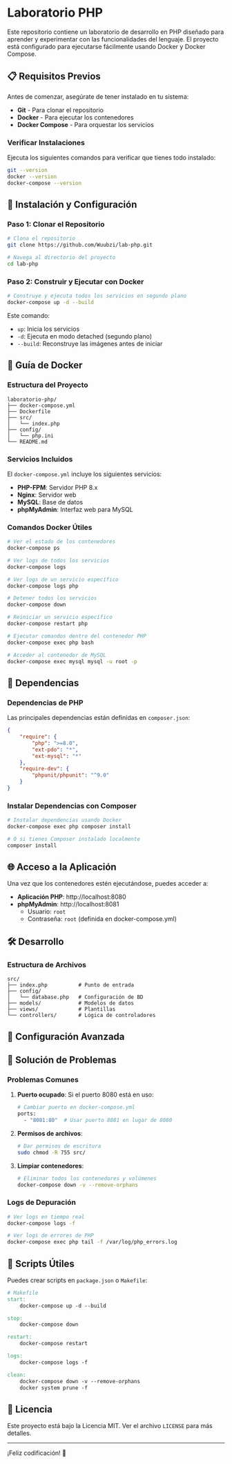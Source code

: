 # Laboratorio PHP

Este repositorio contiene un laboratorio de desarrollo en PHP diseñado para aprender y experimentar con las funcionalidades del lenguaje. El proyecto está configurado para ejecutarse fácilmente usando Docker y Docker Compose.

## 📋 Requisitos Previos

Antes de comenzar, asegúrate de tener instalado en tu sistema:

- **Git** - Para clonar el repositorio
- **Docker** - Para ejecutar los contenedores
- **Docker Compose** - Para orquestar los servicios

### Verificar Instalaciones

Ejecuta los siguientes comandos para verificar que tienes todo instalado:

```bash
git --version
docker --version
docker-compose --version
```

## 🚀 Instalación y Configuración

### Paso 1: Clonar el Repositorio

```bash
# Clona el repositorio
git clone https://github.com/Wuubzi/lab-php.git

# Navega al directorio del proyecto
cd lab-php
```

### Paso 2: Construir y Ejecutar con Docker

```bash
# Construye y ejecuta todos los servicios en segundo plano
docker-compose up -d --build
```

Este comando:
- `up`: Inicia los servicios
- `-d`: Ejecuta en modo detached (segundo plano)
- `--build`: Reconstruye las imágenes antes de iniciar

## 🐳 Guía de Docker

### Estructura del Proyecto

```
laboratorio-php/
├── docker-compose.yml
├── Dockerfile
├── src/
│   └── index.php
├── config/
│   └── php.ini
└── README.md
```

### Servicios Incluidos

El `docker-compose.yml` incluye los siguientes servicios:

- **PHP-FPM**: Servidor PHP 8.x
- **Nginx**: Servidor web
- **MySQL**: Base de datos
- **phpMyAdmin**: Interfaz web para MySQL

### Comandos Docker Útiles

```bash
# Ver el estado de los contenedores
docker-compose ps

# Ver logs de todos los servicios
docker-compose logs

# Ver logs de un servicio específico
docker-compose logs php

# Detener todos los servicios
docker-compose down

# Reiniciar un servicio específico
docker-compose restart php

# Ejecutar comandos dentro del contenedor PHP
docker-compose exec php bash

# Acceder al contenedor de MySQL
docker-compose exec mysql mysql -u root -p
```

## 📁 Dependencias

### Dependencias de PHP

Las principales dependencias están definidas en `composer.json`:

```json
{
    "require": {
        "php": ">=8.0",
        "ext-pdo": "*",
        "ext-mysql": "*"
    },
    "require-dev": {
        "phpunit/phpunit": "^9.0"
    }
}
```

### Instalar Dependencias con Composer

```bash
# Instalar dependencias usando Docker
docker-compose exec php composer install

# O si tienes Composer instalado localmente
composer install
```

## 🌐 Acceso a la Aplicación

Una vez que los contenedores estén ejecutándose, puedes acceder a:

- **Aplicación PHP**: http://localhost:8080
- **phpMyAdmin**: http://localhost:8081
  - Usuario: `root`
  - Contraseña: `root` (definida en docker-compose.yml)

## 🛠️ Desarrollo

### Estructura de Archivos

```
src/
├── index.php          # Punto de entrada
├── config/
│   └── database.php   # Configuración de BD
├── models/            # Modelos de datos
├── views/             # Plantillas
└── controllers/       # Lógica de controladores
```


## 🔧 Configuración Avanzada

## 🚨 Solución de Problemas

### Problemas Comunes

1. **Puerto ocupado**: Si el puerto 8080 está en uso:
   ```bash
   # Cambiar puerto en docker-compose.yml
   ports:
     - "8081:80"  # Usar puerto 8081 en lugar de 8080
   ```

2. **Permisos de archivos**:
   ```bash
   # Dar permisos de escritura
   sudo chmod -R 755 src/
   ```

3. **Limpiar contenedores**:
   ```bash
   # Eliminar todos los contenedores y volúmenes
   docker-compose down -v --remove-orphans
   ```

### Logs de Depuración

```bash
# Ver logs en tiempo real
docker-compose logs -f

# Ver logs de errores de PHP
docker-compose exec php tail -f /var/log/php_errors.log
```

## 📝 Scripts Útiles

Puedes crear scripts en `package.json` o `Makefile`:

```makefile
# Makefile
start:
	docker-compose up -d --build

stop:
	docker-compose down

restart:
	docker-compose restart

logs:
	docker-compose logs -f

clean:
	docker-compose down -v --remove-orphans
	docker system prune -f
```



## 📄 Licencia

Este proyecto está bajo la Licencia MIT. Ver el archivo `LICENSE` para más detalles.



---

¡Feliz codificación! 🎉
